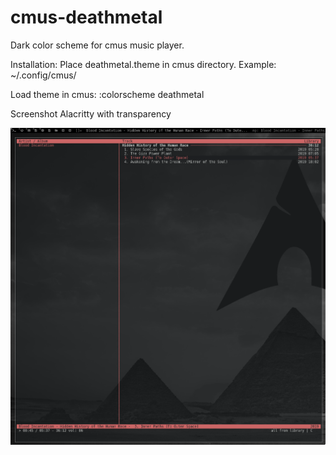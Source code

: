 # cmus-deathmetal
Dark color scheme for cmus music player.

Installation:
Place deathmetal.theme in cmus directory.
Example:
~/.config/cmus/

Load theme in cmus:
:colorscheme deathmetal

Screenshot Alacritty with transparency

![alt text](cmus-deathmetal-trans.png "screenshot")
